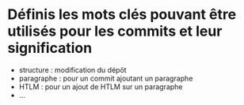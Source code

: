 # Définis les mots clés pouvant être utilisés pour les commits et leur signification

- structure : modification du dépôt
- paragraphe : pour un commit ajoutant un paragraphe
- HTLM : pour un ajout de HTLM sur un paragraphe
- ...